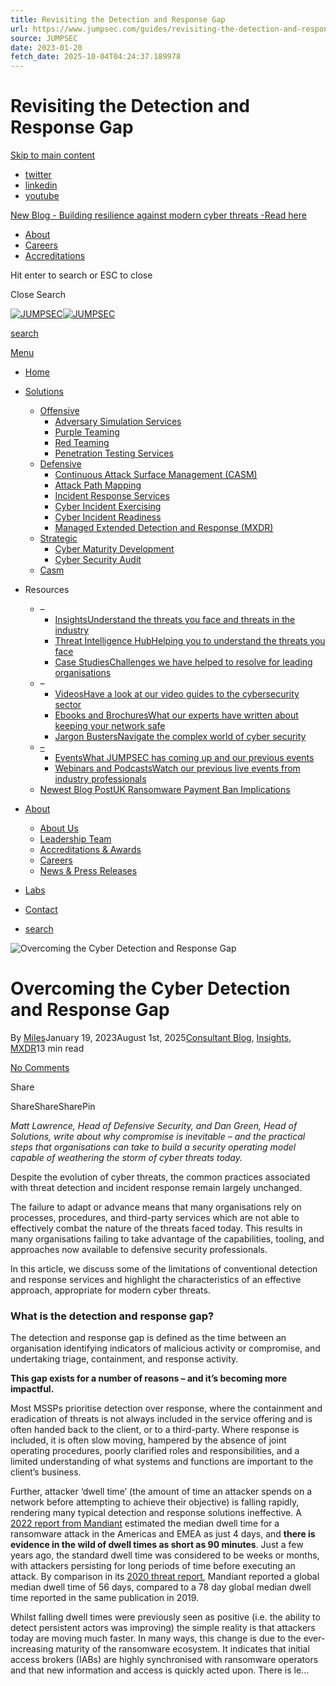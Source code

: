 ```yaml
---
title: Revisiting the Detection and Response Gap
url: https://www.jumpsec.com/guides/revisiting-the-detection-and-response-gap/
source: JUMPSEC
date: 2023-01-20
fetch_date: 2025-10-04T04:24:37.189978
---
```


# Revisiting the Detection and Response Gap

[Skip to main content](#ajax-content-wrap)

* [twitter](https://twitter.com/JUMPSEC)
* [linkedin](https://www.linkedin.com/company/jumpsec/)
* [youtube](https://www.youtube.com/channel/UCpwVvJpDfFzBClzGhLUAZBw)

[New Blog - Building resilience against modern cyber threats -Read here](https://www.jumpsec.com/guides/building-resilience-against-modern-cyber-threats/)

* [About](https://www.jumpsec.com/about/ "About")
* [Careers](https://www.jumpsec.com/careers/ "Careers")
* [Accreditations](https://www.jumpsec.com/accreditations-awards/ "Accreditations")

Hit enter to search or ESC to close

Close Search

[![JUMPSEC](https://www.jumpsec.com/wp-content/uploads/2022/08/JUMPSEC-2021-Retina.png)![JUMPSEC](https://www.jumpsec.com/wp-content/uploads/2022/08/jumpsec-white-logo.png)](https://www.jumpsec.com)

[search](#searchbox)

[Menu](#slide-out-widget-area)

* [Home](https://www.jumpsec.com/ "Home")
* [Solutions](https://www.jumpsec.com/solutions/ "Solutions")
  + [Offensive](/solutions/#off "Offensive")
    - [Adversary Simulation Services](https://www.jumpsec.com/red-teaming-advanced-simulated-attack/ "Adversary Simulation Services")
    - [Purple Teaming](https://www.jumpsec.com/purple-teaming/ "Purple Teaming")
    - [Red Teaming](https://www.jumpsec.com/red-teaming/ "Red Teaming")
    - [Penetration Testing Services](https://www.jumpsec.com/penetration-testing/ "Penetration Testing Services")
  + [Defensive](/solutions/#def "Defensive")
    - [Continuous Attack Surface Management (CASM)](https://www.jumpsec.com/continuous-attack-surface-management-casm/ "Continuous Attack Surface Management (CASM)")
    - [Attack Path Mapping](https://www.jumpsec.com/attack-path-mapping/ "Attack Path Mapping")
    - [Incident Response Services](https://www.jumpsec.com/incident-response/ "Incident Response Services")
    - [Cyber Incident Exercising](https://www.jumpsec.com/cyber-incident-exercising/ "Cyber Incident Exercising")
    - [Cyber Incident Readiness](https://www.jumpsec.com/cyber-incident-readiness/ "Cyber Incident Readiness")
    - [Managed Extended Detection and Response (MXDR)](https://www.jumpsec.com/managed-detection-and-response-mdr/ "Managed Extended Detection and Response (MXDR)")
  + [Strategic](/solutions/#str "Strategic")
    - [Cyber Maturity Development](https://www.jumpsec.com/cyber-maturity-development/ "Cyber Maturity Development")
    - [Cyber Security Audit](https://www.jumpsec.com/security-audit-compliance/ "Cyber Security Audit")
  + [Casm](/continuous-attack-surface-management-casm/ "Casm")
* Resources
  + –
    - [InsightsUnderstand the threats you face and threats in the industry](https://www.jumpsec.com/insights/)
    - [Threat Intelligence HubHelping you to understand the threats you face](https://www.jumpsec.com/threat-intelligence-hub/)
    - [Case StudiesChallenges we have helped to resolve for leading organisations](https://www.jumpsec.com/case-studies/)
  + –
    - [VideosHave a look at our video guides to the cybersecurity sector](https://www.jumpsec.com/videos/)
    - [Ebooks and BrochuresWhat our experts have written about keeping your network safe](https://www.jumpsec.com/ebooks-and-brochures/)
    - [Jargon BustersNavigate the complex world of cyber security](https://www.jumpsec.com/jargon-busters/)
  + [–](https://www.jumpsec.com/new-events/)
    - [EventsWhat JUMPSEC has coming up and our previous events](https://www.jumpsec.com/new-events/)
    - [Webinars and PodcastsWatch our previous live events from industry professionals](https://www.jumpsec.com/webinars-and-podcasts/)
  + [Newest Blog PostUK Ransomware Payment Ban Implications](https://www.jumpsec.com/guides/uk-ransomware-payment-ban-implications-what-it-means-for-public-and-private-sector-cybersecurity/)
* [About](https://www.jumpsec.com/about/ "About")
  + [About Us](https://www.jumpsec.com/about/ "About Us")
  + [Leadership Team](https://www.jumpsec.com/leadership-team/ "Leadership Team")
  + [Accreditations & Awards](https://www.jumpsec.com/accreditations-awards/ "Accreditations & Awards")
  + [Careers](https://www.jumpsec.com/careers/ "Careers")
  + [News & Press Releases](https://www.jumpsec.com/news/ "News & Press Releases")
* [Labs](https://labs.jumpsec.com/ "Labs")
* [Contact](https://www.jumpsec.com/contact/ "Contact")

* [search](#searchbox)

![Overcoming the Cyber Detection and Response Gap](https://www.jumpsec.com/wp-content/uploads/2024/10/16x9.png)

# Overcoming the Cyber Detection and Response Gap

By [Miles](https://www.jumpsec.com/guides/author/miles/ "Posts by Miles")January 19, 2023August 1st, 2025[Consultant Blog](https://www.jumpsec.com/guides/category/consultant-blog/), [Insights](https://www.jumpsec.com/guides/category/insights/), [MXDR](https://www.jumpsec.com/guides/category/mxdr/)13 min read

[No Comments](https://www.jumpsec.com/guides/overcoming-the-cyber-detection-and-response-gap/#respond)

Share

ShareShareSharePin

*Matt Lawrence, Head of Defensive Security, and Dan Green, Head of Solutions, write about why compromise is inevitable – and the practical steps that organisations can take to build a security operating model capable of weathering the storm of cyber threats today.*

Despite the evolution of cyber threats, the common practices associated with threat detection and incident response remain largely unchanged.

The failure to adapt or advance means that many organisations rely on processes, procedures, and third-party services which are not able to effectively combat the nature of the threats faced today. This results in many organisations failing to take advantage of the capabilities, tooling, and approaches now available to defensive security professionals.

In this article, we discuss some of the limitations of conventional detection and response services and highlight the characteristics of an effective approach, appropriate for modern cyber threats.

### What is the detection and response gap?

The detection and response gap is defined as the time between an organisation identifying indicators of malicious activity or compromise, and undertaking triage, containment, and response activity.

**This gap exists for a number of reasons – and it’s becoming more impactful.**

Most MSSPs prioritise detection over response, where the containment and eradication of threats is not always included in the service offering and is often handed back to the client, or to a third-party. Where response is included, it is often slow moving, hampered by the absence of joint operating procedures, poorly clarified roles and responsibilities, and a limited understanding of what systems and functions are important to the client’s business.

Further, attacker ‘dwell time’ (the amount of time an attacker spends on a network before attempting to achieve their objective) is falling rapidly, rendering many typical detection and response solutions ineffective. A [2022 report from Mandiant](https://www.mandiant.com/m-trends) estimated the median dwell time for a ransomware attack in the Americas and EMEA as just 4 days, and **there is evidence in the wild of dwell times as short as 90 minutes**. Just a few years ago, the standard dwell time was considered to be weeks or months, with attackers persisting for long periods of time before executing an attack. By comparison in its [2020 threat report](https://www.mandiant.com/sites/default/files/2021-09/mtrends-2020.pdf), Mandiant reported a global median dwell time of 56 days, compared to a 78 day global median dwell time reported in the same publication in 2019.

Whilst falling dwell times were previously seen as positive (i.e. the ability to detect persistent actors was improving) the simple reality is that attackers today are moving much faster. In many ways, this change is due to the ever-increasing maturity of the ransomware ecosystem. It indicates that initial access brokers (IABs) are highly synchronised with ransomware operators and that new information and access is quickly acted upon. There is le...